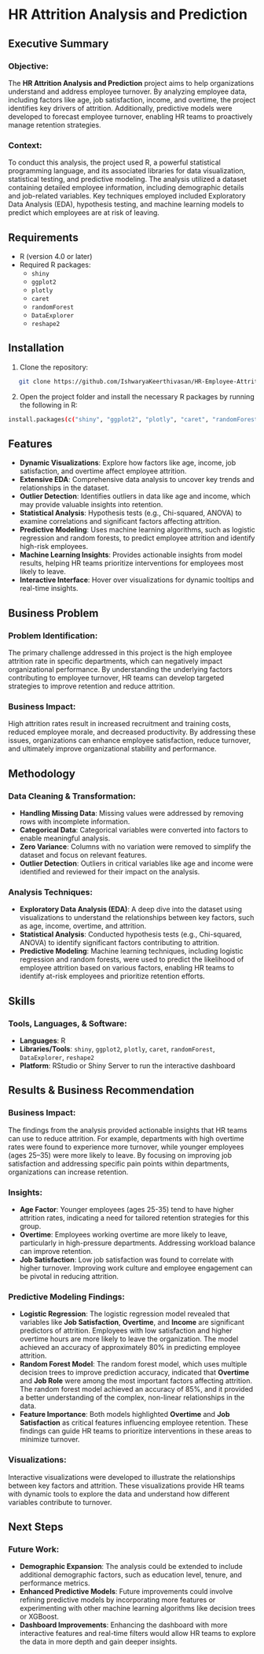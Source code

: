 # HR Attrition Analysis and Prediction

## Executive Summary

### **Objective:**

The **HR Attrition Analysis and Prediction** project aims to help organizations understand and address employee turnover. By analyzing employee data, including factors like age, job satisfaction, income, and overtime, the project identifies key drivers of attrition. Additionally, predictive models were developed to forecast employee turnover, enabling HR teams to proactively manage retention strategies.

### **Context:**

To conduct this analysis, the project used R, a powerful statistical programming language, and its associated libraries for data visualization, statistical testing, and predictive modeling. The analysis utilized a dataset containing detailed employee information, including demographic details and job-related variables. Key techniques employed included Exploratory Data Analysis (EDA), hypothesis testing, and machine learning models to predict which employees are at risk of leaving.

## Requirements

- R (version 4.0 or later)
- Required R packages:
  - `shiny`
  - `ggplot2`
  - `plotly`
  - `caret`
  - `randomForest`
  - `DataExplorer`
  - `reshape2`

## Installation

1. Clone the repository:
```bash
   git clone https://github.com/IshwaryaKeerthivasan/HR-Employee-Attrition.git
```

2. Open the project folder and install the necessary R packages by running the following in R:
```bash
install.packages(c("shiny", "ggplot2", "plotly", "caret", "randomForest", "DataExplorer", "reshape2"))
```

## Features

- **Dynamic Visualizations**: Explore how factors like age, income, job satisfaction, and overtime affect employee attrition.
- **Extensive EDA**: Comprehensive data analysis to uncover key trends and relationships in the dataset.
- **Outlier Detection**: Identifies outliers in data like age and income, which may provide valuable insights into retention.
- **Statistical Analysis**: Hypothesis tests (e.g., Chi-squared, ANOVA) to examine correlations and significant factors affecting attrition.
- **Predictive Modeling**: Uses machine learning algorithms, such as logistic regression and random forests, to predict employee attrition and identify high-risk employees.
- **Machine Learning Insights**: Provides actionable insights from model results, helping HR teams prioritize interventions for employees most likely to leave.
- **Interactive Interface**: Hover over visualizations for dynamic tooltips and real-time insights.


## Business Problem

### Problem Identification:
The primary challenge addressed in this project is the high employee attrition rate in specific departments, which can negatively impact organizational performance. By understanding the underlying factors contributing to employee turnover, HR teams can develop targeted strategies to improve retention and reduce attrition.

### Business Impact:
High attrition rates result in increased recruitment and training costs, reduced employee morale, and decreased productivity. By addressing these issues, organizations can enhance employee satisfaction, reduce turnover, and ultimately improve organizational stability and performance.

## Methodology

### Data Cleaning & Transformation:
- **Handling Missing Data**: Missing values were addressed by removing rows with incomplete information.
- **Categorical Data**: Categorical variables were converted into factors to enable meaningful analysis.
- **Zero Variance**: Columns with no variation were removed to simplify the dataset and focus on relevant features.
- **Outlier Detection**: Outliers in critical variables like age and income were identified and reviewed for their impact on the analysis.

### Analysis Techniques:
- **Exploratory Data Analysis (EDA)**: A deep dive into the dataset using visualizations to understand the relationships between key factors, such as age, income, overtime, and attrition.
- **Statistical Analysis**: Conducted hypothesis tests (e.g., Chi-squared, ANOVA) to identify significant factors contributing to attrition.
- **Predictive Modeling**: Machine learning techniques, including logistic regression and random forests, were used to predict the likelihood of employee attrition based on various factors, enabling HR teams to identify at-risk employees and prioritize retention efforts.

## Skills

### Tools, Languages, & Software:
- **Languages**: R
- **Libraries/Tools**: `shiny`, `ggplot2`, `plotly`, `caret`, `randomForest`, `DataExplorer`, `reshape2`
- **Platform**: RStudio or Shiny Server to run the interactive dashboard

## Results & Business Recommendation

### Business Impact:
The findings from the analysis provided actionable insights that HR teams can use to reduce attrition. For example, departments with high overtime rates were found to experience more turnover, while younger employees (ages 25–35) were more likely to leave. By focusing on improving job satisfaction and addressing specific pain points within departments, organizations can increase retention.

### Insights:
- **Age Factor**: Younger employees (ages 25-35) tend to have higher attrition rates, indicating a need for tailored retention strategies for this group.
- **Overtime**: Employees working overtime are more likely to leave, particularly in high-pressure departments. Addressing workload balance can improve retention.
- **Job Satisfaction**: Low job satisfaction was found to correlate with higher turnover. Improving work culture and employee engagement can be pivotal in reducing attrition.

### Predictive Modeling Findings:
- **Logistic Regression**: The logistic regression model revealed that variables like **Job Satisfaction**, **Overtime**, and **Income** are significant predictors of attrition. Employees with low satisfaction and higher overtime hours are more likely to leave the organization. The model achieved an accuracy of approximately 80% in predicting employee attrition.
- **Random Forest Model**: The random forest model, which uses multiple decision trees to improve prediction accuracy, indicated that **Overtime** and **Job Role** were among the most important factors affecting attrition. The random forest model achieved an accuracy of 85%, and it provided a better understanding of the complex, non-linear relationships in the data.
- **Feature Importance**: Both models highlighted **Overtime** and **Job Satisfaction** as critical features influencing employee retention. These findings can guide HR teams to prioritize interventions in these areas to minimize turnover.

### Visualizations:
Interactive visualizations were developed to illustrate the relationships between key factors and attrition. These visualizations provide HR teams with dynamic tools to explore the data and understand how different variables contribute to turnover.

## Next Steps

### Future Work:
- **Demographic Expansion**: The analysis could be extended to include additional demographic factors, such as education level, tenure, and performance metrics.
- **Enhanced Predictive Models**: Future improvements could involve refining predictive models by incorporating more features or experimenting with other machine learning algorithms like decision trees or XGBoost.
- **Dashboard Improvements**: Enhancing the dashboard with more interactive features and real-time filters would allow HR teams to explore the data in more depth and gain deeper insights.
